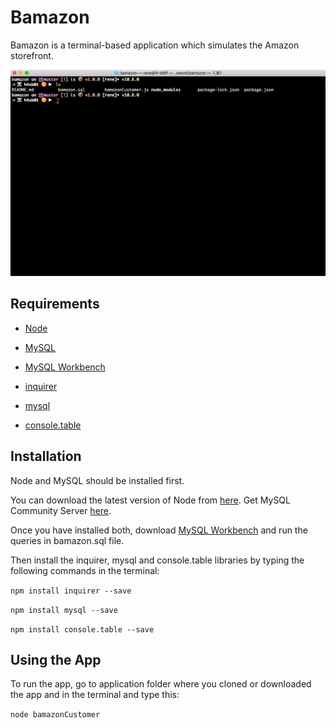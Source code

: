 # Bamazon

Bamazon is a terminal-based application which simulates the Amazon storefront.

![demo gif](bamazon-demo.gif)

## Requirements

- [Node](https://nodejs.org/)

- [MySQL](https://www.mysql.com/)

- [MySQL Workbench](https://www.mysql.com/products/workbench/)

- [inquirer](https://www.npmjs.com/package/inquirer)

- [mysql](https://www.npmjs.com/package/mysql)

- [console.table](https://www.npmjs.com/package/console.table)

## Installation

Node and MySQL should be installed first.

You can download the latest version of Node from [here](https://nodejs.org/). Get MySQL Community Server [here](https://dev.mysql.com/downloads/mysql/).

Once you have installed both, download [MySQL Workbench](https://www.mysql.com/products/workbench/) and run the queries in bamazon.sql file.

Then install the inquirer, mysql and console.table libraries by typing the following commands in the terminal:

`npm install inquirer --save`

`npm install mysql --save`

`npm install console.table --save`

## Using the App

To run the app, go to application folder where you cloned or downloaded the app and in the terminal and type this:

`node bamazonCustomer`
